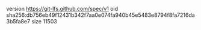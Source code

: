 version https://git-lfs.github.com/spec/v1
oid sha256:db756eb49f12431b342f7aa0e074fa940b45e5483e8794f8fa7216da3b5fa8e7
size 11503

